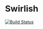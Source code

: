 # Swirlish

[![Build Status](https://travis-ci.org/KineticCookie/swirlish.svg?branch=travis)](https://travis-ci.org/KineticCookie/swirlish)

